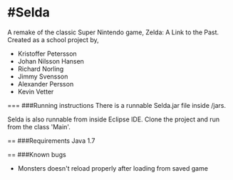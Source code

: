 
#Selda
===
<p>A remake of the classic Super Nintendo game, Zelda: A Link to the Past. <br>
Created as a school project by,</p>

<ul>
<li>Kristoffer Petersson</li>
<li>Johan Nilsson Hansen</li>
<li>Richard Norling</li>
<li>Jimmy Svensson</li>
<li>Alexander Persson</li>
<li>Kevin Vetter</li>

</ul>
===
###Running instructions
There is a runnable Selda.jar file inside /jars.


Selda is also runnable from inside Eclipse IDE.
Clone the project and run from the class 'Main'.
<br />

==
###Requirements
Java 1.7
<br />

==
###Known bugs
<ul>
<li>Monsters doesn't reload properly after loading from saved game</li>
</ul>
